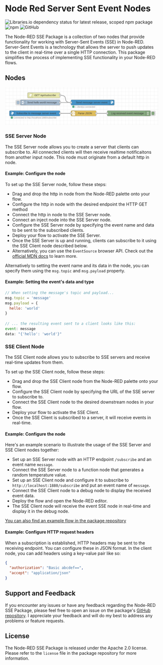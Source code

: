 # Node Red Server Sent Event Nodes

<img alt="Libraries.io dependency status for latest release, scoped npm package" src="https://img.shields.io/librariesio/release/npm/@tq-bit/node-red-contrib-server-sent-events?style=plastic">
<img alt="npm" src="https://img.shields.io/npm/dt/@tq-bit/node-red-contrib-server-sent-events?style=plastic">
<img alt="GitHub" src="https://img.shields.io/github/license/tq-bit/node-red-contrib-server-sent-events?style=plastic">

The Node-RED SSE Package is a collection of two nodes that provide functionality for working with Server-Sent Events (SSE) in Node-RED. Server-Sent Events is a technology that allows the server to push updates to the client in real-time over a single HTTP connection. This package simplifies the process of implementing SSE functionality in your Node-RED flows.

## Nodes

![](.github/assets/example1.png)

### SSE Server Node

The SSE Server node allows you to create a server that clients can subscribe to. All connected clients will then receive realtime notificaitons from another input node. This node must originate from a default http in node.

#### Example: Configure the node

To set up the SSE Server node, follow these steps:

- Drag and drop the http in node from the Node-RED palette onto your flow.
- Configure the http in node with the desired endpoint the HTTP GET method
- Connect the http in node to the SSE Server node.
- Connect an inject node into the SSE Server node.
- Configure the SSE Server node by specifying the event name and data to be sent to the subscribed clients.
- Deploy your flow to activate the SSE Server.
- Once the SSE Server is up and running, clients can subscribe to it using the SSE Client node described below.
- Alternatively, you can use the `EventSource` browser API. Check out the [official MDN docs](https://developer.mozilla.org/en-US/docs/Web/API/Server-sent_events) to learn more.

Alternatively to setting the event name and its data in the node, you can specify them using the `msg.topic` and `msg.payload` property.

#### Example: Setting the event's data and type

```js
// When setting the message's topic and payload...
msg.topic = 'message'
msg.payload = {
  hello: 'world'
}

// ... the resulting event sent to a client looks like this:
event: message
data: "{'hello': 'world'}"
```

### SSE Client Node

The SSE Client node allows you to subscribe to SSE servers and receive real-time updates from them.

To set up the SSE Client node, follow these steps:

- Drag and drop the SSE Client node from the Node-RED palette onto your flow.
- Configure the SSE Client node by specifying the URL of the SSE server to subscribe to.
- Connect the SSE Client node to the desired downstream nodes in your flow.
- Deploy your flow to activate the SSE Client.
- Once the SSE Client is subscribed to a server, it will receive events in real-time.

#### Example: Configure the node

Here's an example scenario to illustrate the usage of the SSE Server and SSE Client nodes together:

- Set up an SSE Server node with an HTTP endpoint `/subscribe` and an event name `message`.
- Connect the SSE Server node to a function node that generates a random temperature value.
- Set up an SSE Client node and configure it to subscribe to `http://localhost:1880/subscribe` and put an event name of `message`.
- Connect the SSE Client node to a debug node to display the received event data.
- Deploy the flow and open the Node-RED editor.
- The SSE Client node will receive the event SSE node in real-time and display it in the debug node.

[You can also find an example flow in the package repository](https://github.com/tq-bit/node-red-contrib-server-sent-events/blob/master/examples/example1.jsons)

#### Example: Configure HTTP request headers

When a subscription is established, HTTP headers may be sent to the receiving endpoint. You can configure these in JSON format.
In the client node, you can add headers using a key-value pair like so:

```json
{
  "authorization": "Basic abcdef==",
  "accept": "application/json"
}
```

## Support and Feedback

If you encounter any issues or have any feedback regarding the Node-RED SSE Package, please feel free to open an issue on the package's [GitHub repository](https://github.com/tq-bit/node-red-contrib-server-sent-events). I appreciate your feedback and will do my best to address any problems or feature requests.

## License

The Node-RED SSE Package is released under the Apache 2.0 license. Please refer to the `license` file in the package repository for more information.
